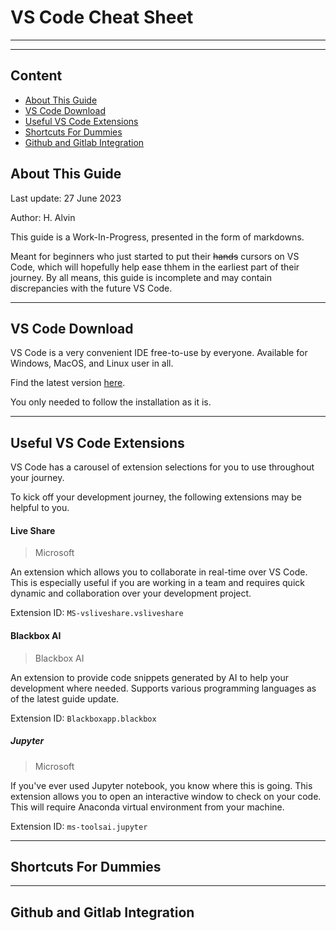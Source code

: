 # VS Code Cheat Sheet

----------------------
----------------------



## Content
- [About This Guide](#about-this-guide)
- [VS Code Download](#vs-code-download)
- [Useful VS Code Extensions](#useful-vs-code-extensions)
- [Shortcuts For Dummies](#shortcuts-for-dummies)
- [Github and Gitlab Integration](#github-and-gitlab-integration)



## About This Guide
Last update: 27 June 2023

Author: H. Alvin

This guide is a Work-In-Progress, presented in the form of markdowns.

Meant for beginners who just started to put their ~~hands~~ cursors on VS Code, which will hopefully help ease thhem in the earliest part of their journey.
By all means, this guide is incomplete and may contain discrepancies with the future VS Code.

------------------------------

## VS Code Download
VS Code is a very convenient IDE free-to-use by everyone. Available for Windows, MacOS, and Linux user in all.

Find the latest version [here](https://code.visualstudio.com).

You only needed to follow the installation as it is.

-------------------------------

## Useful VS Code Extensions
VS Code has a carousel of extension selections for you to use throughout your journey.

To kick off your development journey, the following extensions may be helpful to you.

#### Live Share
  > Microsoft
  
  An extension which allows you to collaborate in real-time over VS Code. This is especially useful if you are working in a team and requires quick dynamic and collaboration over your development project.
 
  Extension ID: ```MS-vsliveshare.vsliveshare```

#### Blackbox AI
  > Blackbox AI

  An extension to provide code snippets generated by AI to help your development where needed. Supports various programming languages as of the latest guide update.

  Extension ID: ```Blackboxapp.blackbox```

##### Jupyter
  > Microsoft

  If you've ever used Jupyter notebook, you know where this is going. This extension allows you to open an interactive window to check on your code. This will require Anaconda virtual environment from your machine.

  Extension ID: ```ms-toolsai.jupyter```

---------------------

## Shortcuts For Dummies


--------------------


## Github and Gitlab Integration
